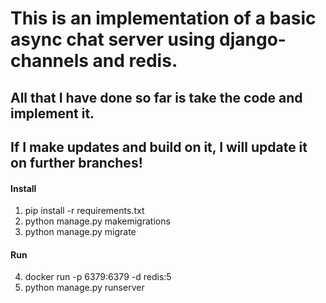 # This is an implementation of a basic async chat server using django-channels and redis.

## All that I have done so far is take the code and implement it.

## If I make updates and build on it, I will update it on further branches!

#### Install

1. pip install -r requirements.txt
2. python manage.py makemigrations
3. python manage.py migrate

#### Run

4. docker run -p 6379:6379 -d redis:5
5. python manage.py runserver
